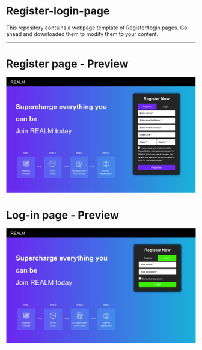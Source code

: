 # Register-login-page
This repository contains a webpage template of Register/login pages. Go ahead and downloaded them to modify them to your content.

***

# Register page - Preview

![](images/register.jpg)

# Log-in page - Preview

![](images/login.jpg)
